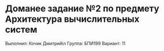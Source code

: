 # Доманее задание №2 по предмету Архитектура вычислительных систем
Выполнил: Кочик Дмитрий\n
Группа: БПИ199
Вариант: 11
